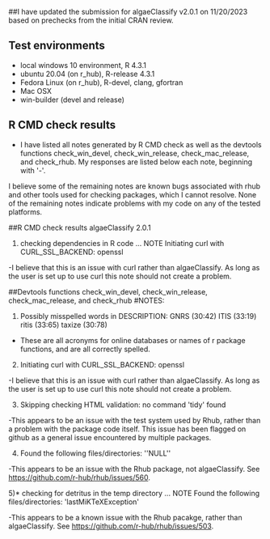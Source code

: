##I have updated the submission for algaeClassify v2.0.1 on 11/20/2023 based on prechecks from the initial CRAN review.

## Test environments
* local windows 10 environment, R 4.3.1
* ubuntu 20.04 (on r_hub), R-release 4.3.1
* Fedora Linux (on r_hub), R-devel, clang, gfortran
* Mac OSX
* win-builder (devel and release)

## R CMD check results
- I have listed all notes generated by R CMD check as well as the devtools functions check_win_devel, check_win_release, check_mac_release, and check_rhub. My responses are listed below each note, beginning with '-'.

I believe some of the remaining notes are known bugs associated with rhub and other tools used for checking packages, which I cannot resolve. None of the remaining notes indicate problems with my code on any of the tested platforms.

##R CMD check results algaeClassify 2.0.1 
	 
1) checking dependencies in R code ... NOTE
  Initiating curl with CURL_SSL_BACKEND: openssl
  
  -I believe that this is an issue with curl rather than algaeClassify. As long as the user is set up to use curl this note should not create a problem.

##Devtools functions check_win_devel, check_win_release, check_mac_release, and check_rhub
#NOTES:

1) Possibly misspelled words in DESCRIPTION:
  GNRS (30:42)
  ITIS (33:19)
  ritis (33:65)
  taxize (30:78)
  
- These are all acronyms for online databases or names of r package functions,
  and are all correctly spelled.

2) Initiating curl with CURL_SSL_BACKEND: openssl

-I believe that this is an issue with curl rather than algaeClassify. As long as the user is set up to use curl this note should not create a problem.
	
3) Skipping checking HTML validation: no command 'tidy' found

-This appears to be an issue with the test system used by Rhub, rather than a
problem with the package code itself. This issue has been flagged on github as a
general issue encountered by multiple packages.

4) Found the following files/directories:
  ''NULL''
  
 -This appears to be an issue with the Rhub package, not algaeClassify. See https://github.com/r-hub/rhub/issues/560.

5)* checking for detritus in the temp directory ... NOTE
Found the following files/directories:
  'lastMiKTeXException'
  
 -This appears to be a known issue with the Rhub pacakge, rather than algaeClassify. See
 https://github.com/r-hub/rhub/issues/503.